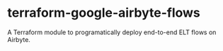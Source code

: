 # terraform-google-airbyte-flows
A Terraform module to programatically deploy end-to-end ELT flows on Airbyte.
